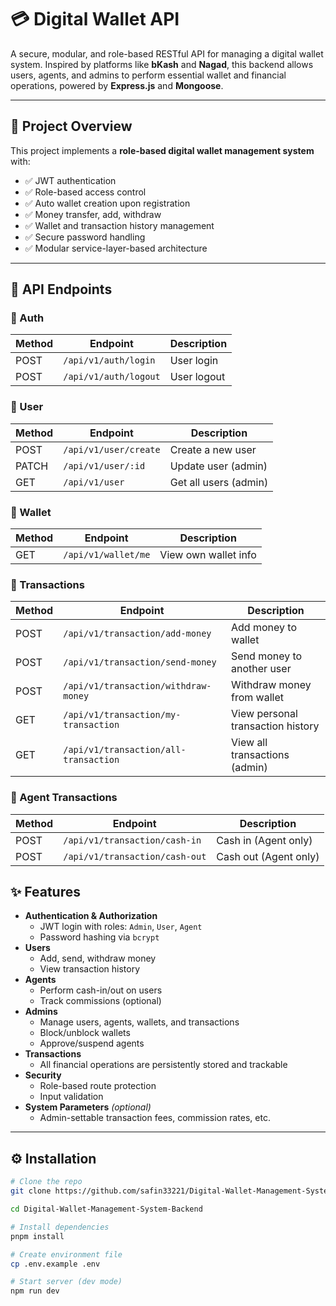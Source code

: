 # 💳 Digital Wallet API

A secure, modular, and role-based RESTful API for managing a digital wallet system. Inspired by platforms like **bKash** and **Nagad**, this backend allows users, agents, and admins to perform essential wallet and financial operations, powered by **Express.js** and **Mongoose**.

---


## 🎯 Project Overview

This project implements a **role-based digital wallet management system** with:

- ✅ JWT authentication
- ✅ Role-based access control
- ✅ Auto wallet creation upon registration
- ✅ Money transfer, add, withdraw
- ✅ Wallet and transaction history management
- ✅ Secure password handling
- ✅ Modular service-layer-based architecture

---
## 📡 API Endpoints

### 🔐 Auth

| Method | Endpoint               | Description   |
|--------|------------------------|---------------|
| POST   | `/api/v1/auth/login`   | User login    |
| POST   | `/api/v1/auth/logout`  | User logout   |

### 👤 User

| Method | Endpoint                   | Description            |
|--------|----------------------------|------------------------|
| POST   | `/api/v1/user/create`      | Create a new user      |
| PATCH  | `/api/v1/user/:id`         | Update user (admin)    |
| GET    | `/api/v1/user`             | Get all users (admin)  |

### 💼 Wallet

| Method | Endpoint              | Description            |
|--------|-----------------------|------------------------|
| GET    | `/api/v1/wallet/me`   | View own wallet info   |

### 💸 Transactions

| Method | Endpoint                                | Description                       |
|--------|-----------------------------------------|-----------------------------------|
| POST   | `/api/v1/transaction/add-money`         | Add money to wallet               |
| POST   | `/api/v1/transaction/send-money`        | Send money to another user        |
| POST   | `/api/v1/transaction/withdraw-money`    | Withdraw money from wallet        |
| GET    | `/api/v1/transaction/my-transaction`    | View personal transaction history |
| GET    | `/api/v1/transaction/all-transaction`   | View all transactions (admin)     |

### 🧾 Agent Transactions

| Method | Endpoint                             | Description          |
|--------|--------------------------------------|----------------------|
| POST   | `/api/v1/transaction/cash-in`        | Cash in (Agent only) |
| POST   | `/api/v1/transaction/cash-out`       | Cash out (Agent only) |



## ✨ Features

- **Authentication & Authorization**
  - JWT login with roles: `Admin`, `User`, `Agent`
  - Password hashing via `bcrypt`
- **Users**
  - Add, send, withdraw money
  - View transaction history
- **Agents**
  - Perform cash-in/out on users
  - Track commissions (optional)
- **Admins**
  - Manage users, agents, wallets, and transactions
  - Block/unblock wallets
  - Approve/suspend agents
- **Transactions**
  - All financial operations are persistently stored and trackable
- **Security**
  - Role-based route protection
  - Input validation
- **System Parameters** *(optional)*
  - Admin-settable transaction fees, commission rates, etc.

---

## ⚙️ Installation

```bash
# Clone the repo
git clone https://github.com/safin33221/Digital-Wallet-Management-System-Backend.git

cd Digital-Wallet-Management-System-Backend

# Install dependencies
pnpm install

# Create environment file
cp .env.example .env

# Start server (dev mode)
npm run dev


